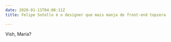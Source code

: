 ```yaml
---
date: 2020-01-11T04:08:11Z
title: Felipe Sotello é o designer que mais manja de front-end topzera!

---
```

Vish, Maria?